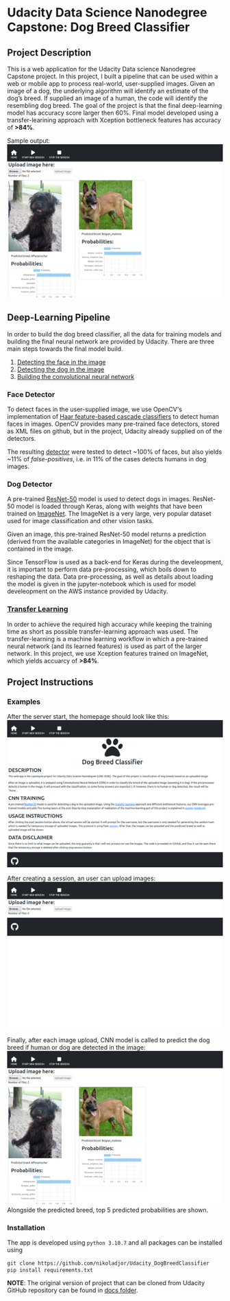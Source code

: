 [//]: # (Image References)

[image1]: ./dog_classifier_app/mlsrc/data/images/sample_dog_output.png "Sample Output"
[image2]: ./dog_classifier_app/mlsrc/data/images/vgg16_model.png "VGG-16 Model Keras Layers"
[image3]: ./dog_classifier_app/mlsrc/data/images/vgg16_model_draw.png "VGG16 Model Figure"
[imageHomepage]: ./docs/DogBreedHomePage.png 	"App Home Page"
[imageUpload]: ./docs/DogBreedImageUpload.png 	"App Image Upload"
[imageUsage]: ./docs/DogBreedExample.png		"App Example Usage"




# Udacity Data Science Nanodegree Capstone: Dog Breed Classifier

## Project Description

This is a web application for the Udacity Data science Nanodegree Capstone project. In this project, I built a pipeline that can be used within a web or mobile app to process real-world, user-supplied images.  Given an image of a dog, the underlying algorithm will identify an estimate of the dog’s breed.  If supplied an image of a human, the code will identify the resembling dog breed. The goal of the project is that the final deep-learning model has accuracy score larger then 60%. Final model developed using a transfer-learining approach with Xception bottleneck features has accuracy of **>84%**.

Sample output:\
![Sample Output][imageUsage]


## Deep-Learning Pipeline

In order to build the dog breed classifier, all the data for training models and building the final neural network are provided by Udacity. There are three main steps towards the final model build.

1. [Detecting the face in the image](#face-detector)
2. [Detecting the dog in the image](#dog-detector)
3. [Building the convolutional neural network](#transfer-learning)

### Face Detector
To detect faces in the user-supplied image, we use OpenCV's implementation of [Haar feature-based cascade classifiers](https://docs.opencv.org/3.4/db/d28/tutorial_cascade_classifier.html) to detect human faces in images. OpenCV provides many pre-trained face detectors, stored as XML files on github, but in the project, Udacity already supplied on of the detectors.

The resulting [detector](./dog_classifier_app/mlsrc/image_processing.py) were tested to detect ~100% of faces, but also yields ~11% of _false-positives_, i.e. in 11% of the cases detects humans in dog images.

### Dog Detector
A pre-trained [ResNet-50](http://ethereon.github.io/netscope/#/gist/db945b393d40bfa26006) model is used to detect dogs in images. ResNet-50 model is loaded through Keras, along with weights that have been trained on [ImageNet](https://image-net.org/). The ImageNet is a very large, very popular dataset used for image classification and other vision tasks.

Given an image, this pre-trained ResNet-50 model returns a prediction (derived from the available categories in ImageNet) for the object that is contained in the image.

Since TensorFlow is used as a back-end for Keras during the develeopment, it is important to perform data pre-processing, which boils down to reshaping the data. Data pre-processing, as well as details about loading the model is given in the jupyter-notebook which is used for model develeopment on the AWS instance provided by Udacity.

### [Transfer Learning](https://keras.io/guides/transfer_learning/)
In order to achieve the required high accuracy while keeping the training time as short as possible transfer-learning approach was used. The transfer-learning is a machine learning workflow in which a pre-trained neural network (and its learned features) is used as part of the larger network. In this project, we use Xception features trained on ImageNet, which yields accuarcy of **>84%**.  


## Project Instructions

### Examples

After the server start, the homepage should look like this:\
![HomePage][imageHomepage]

After creating a session, an user can upload images:
![Upload][imageUpload]


Finally, after each image upload, CNN model is called to predict the dog breed if human or dog are detected in the image:
![Result][imageUsage] 
Alongside the predicted breed, top 5 predicted probabilities are shown.


### Installation

The app is developed using `python 3.10.7` and all packages can be installed using 
```
git clone https://github.com/nikoladjor/Udacity_DogBreedClassifier
pip install requirements.txt
```


**NOTE**: The original version of project that can be cloned from Udacity GitHub repository can be found in [docs folder](./docs/README_OLD.md). 